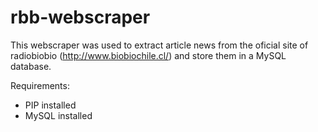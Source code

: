 # rbb-webscraper
This webscraper was used to extract article news from the oficial site of radiobiobio (http://www.biobiochile.cl/) and store them in a MySQL database.

Requirements:
- PIP installed
- MySQL installed
